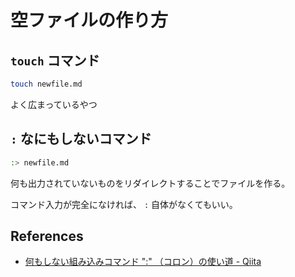 # 空ファイルの作り方

## `touch` コマンド

```bash
touch newfile.md
```

よく広まっているやつ

## `:` なにもしないコマンド

```bash
:> newfile.md
```

何も出力されていないものをリダイレクトすることでファイルを作る。

コマンド入力が完全になければ、 `:` 自体がなくてもいい。

## References

- [何もしない組み込みコマンド ":" （コロン）の使い道 - Qiita](https://qiita.com/xtetsuji/items/381dc17241bda548045d)
